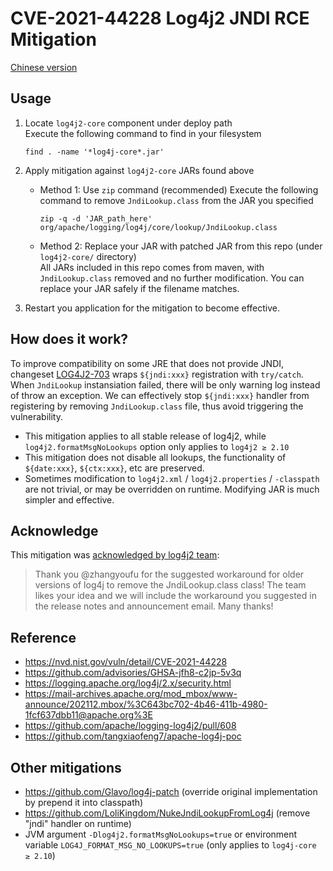 # CVE-2021-44228 Log4j2 JNDI RCE Mitigation

[Chinese version](README.md)

## Usage

1. Locate `log4j2-core` component under deploy path  
   Execute the following command to find in your filesystem
   ```
   find . -name '*log4j-core*.jar'
   ```

2. Apply mitigation against `log4j2-core` JARs found above
   * Method 1: Use `zip` command (recommended)
     Execute the following command to remove `JndiLookup.class` from the JAR you specified
     ```
     zip -q -d 'JAR_path_here' org/apache/logging/log4j/core/lookup/JndiLookup.class
     ```
   * Method 2: Replace your JAR with patched JAR from this repo (under `log4j2-core/` directory)  
     All JARs included in this repo comes from maven, with `JndiLookup.class` removed and no further modification. You can replace your JAR safely if the filename matches.

3. Restart you application for the mitigation to become effective.

## How does it work?

To improve compatibility on some JRE that does not provide JNDI, changeset [LOG4J2-703](https://github.com/apache/logging-log4j2/commit/3203d3eab6bdd12fdad7ded1860db16a89468c3f) wraps `${jndi:xxx}` registration with `try/catch`.
When `JndiLookup` instansiation failed, there will be only warning log instead of throw an exception.
We can effectively stop `${jndi:xxx}` handler from registering by removing `JndiLookup.class` file, thus avoid triggering the vulnerability.

* This mitigation applies to all stable release of log4j2, while `log4j2.formatMsgNoLookups` option only applies to `log4j2 ≥ 2.10`
* This mitigation does not disable all lookups, the functionality of `${date:xxx}`, `${ctx:xxx}`, etc are preserved.
* Sometimes modification to `log4j2.xml` / `log4j2.properties` / `-classpath` are not trivial, or may be overridden on runtime. Modifying JAR is much simpler and effective.

## Acknowledge

This mitigation was [acknowledged by log4j2 team](https://github.com/apache/logging-log4j2/pull/608#issuecomment-990474429):

> Thank you @zhangyoufu for the suggested workaround for older versions of log4j to remove the JndiLookup.class class! The team likes your idea and we will include the workaround you suggested in the release notes and announcement email. Many thanks!

## Reference

* https://nvd.nist.gov/vuln/detail/CVE-2021-44228
* https://github.com/advisories/GHSA-jfh8-c2jp-5v3q
* https://logging.apache.org/log4j/2.x/security.html
* https://mail-archives.apache.org/mod_mbox/www-announce/202112.mbox/%3C643bc702-4b46-411b-4980-1fcf637dbb11@apache.org%3E
* https://github.com/apache/logging-log4j2/pull/608
* https://github.com/tangxiaofeng7/apache-log4j-poc

## Other mitigations

* https://github.com/Glavo/log4j-patch (override original implementation by prepend it into classpath)
* https://github.com/LoliKingdom/NukeJndiLookupFromLog4j (remove "jndi" handler on runtime)
* JVM argument `-Dlog4j2.formatMsgNoLookups=true` or environment variable `LOG4J_FORMAT_MSG_NO_LOOKUPS=true` (only applies to `log4j-core ≥ 2.10`)
